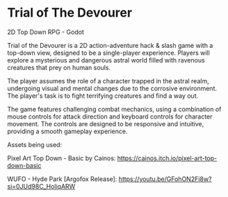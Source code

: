 # Trial of The Devourer
 2D Top Down RPG - Godot


Trial of the Devourer is a 2D action-adventure hack & slash game with a top-down view, designed to be a single-player experience. Players will explore a mysterious and dangerous astral world filled with ravenous creatures that prey on human souls.

The player assumes the role of a character trapped in the astral realm, undergoing visual and mental changes due to the corrosive environment. The player's task is to fight terrifying creatures and find a way out.

The game features challenging combat mechanics, using a combination of mouse controls for attack direction and keyboard controls for character movement. The controls are designed to be responsive and intuitive, providing a smooth gameplay experience.


Assets being used:

Pixel Art Top Down - Basic by Cainos: https://cainos.itch.io/pixel-art-top-down-basic

WUFO - Hyde Park [Argofox Release]: https://youtu.be/GFohON2Fi8w?si=0JUd98C_HoliqARW
